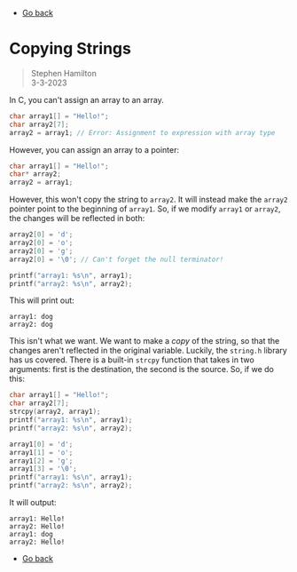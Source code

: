 - [Go back](README.md)

# Copying Strings
> Stephen Hamilton  
> 3-3-2023

In C, you can't assign an array to an array.
```c
char array1[] = "Hello!";
char array2[7];
array2 = array1; // Error: Assignment to expression with array type
```

However, you can assign an array to a pointer:
```c
char array1[] = "Hello!";
char* array2;
array2 = array1;
```
However, this won't copy the string to `array2`.
It will instead make the `array2` pointer point to the beginning of `array1`.
So, if we modify `array1` or `array2`, the changes will be reflected in both:
```c
array2[0] = 'd';
array2[0] = 'o';
array2[0] = 'g';
array2[0] = '\0'; // Can't forget the null terminator!

printf("array1: %s\n", array1);
printf("array2: %s\n", array2);
```
This will print out:
```
array1: dog
array2: dog
```

This isn't what we want. We want to make a *copy* of the string,
so that the changes aren't reflected in the original variable.
Luckily, the `string.h` library has us covered.
There is a built-in `strcpy` function that takes in two arguments:
first is the destination, the second is the source.
So, if we do this:
```c
char array1[] = "Hello!";
char array2[7];
strcpy(array2, array1);
printf("array1: %s\n", array1);
printf("array2: %s\n", array2);

array1[0] = 'd';
array1[1] = 'o';
array1[2] = 'g';
array1[3] = '\0';
printf("array1: %s\n", array1);
printf("array2: %s\n", array2);
```
It will output:
```
array1: Hello!
array2: Hello!
array1: dog
array2: Hello!
```

- [Go back](README.md)
